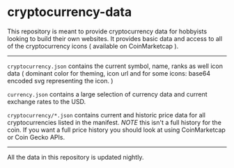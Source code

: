# cryptocurrency-data

This repository is meant to provide cryptocurrency data for hobbyists looking to build their own websites.  It provides basic data and access to all of the cryptocurrency icons ( available on CoinMarketcap ).

--------------

`cryptocurrency.json` contains the current symbol, name, ranks as well icon data ( dominant color for theming, icon url and for some icons: base64 encoded svg representing the icon. )

`currency.json` contains a large selection of currency data and current exchange rates to the USD.

`cryptocurrency/*.json` contains current and historic price data for all cryptocurrencies listed in the manifest.  *NOTE* this isn't a full history for the coin.  If you want a full price history you should look at using CoinMarketcap or Coin Gecko APIs.

------------
All the data in this repository is updated nightly.

